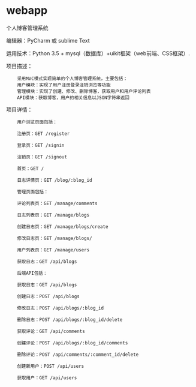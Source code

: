 # webapp
个人博客管理系统

编辑器：PyCharm 或 sublime Text


运用技术：Python 3.5 + mysql（数据库）+uikit框架（web前端、CSS框架）.

项目描述：

        采用MVC模式实现简单的个人博客管理系统，主要包括：
        用户模块：实现了用户注册登录注销浏览等功能
        管理模块：实现了创建、修改、删除博客，获取用户和用户评论列表
        API模块：获取博客，用户的相关信息以JSON字符串返回
项目详情：
      
        用户浏览页面包括：

        注册页：GET /register

        登录页：GET /signin

        注销页：GET /signout

        首页：GET /

        日志详情页：GET /blog/:blog_id

        管理页面包括：

        评论列表页：GET /manage/comments

        日志列表页：GET /manage/blogs

        创建日志页：GET /manage/blogs/create

        修改日志页：GET /manage/blogs/

        用户列表页：GET /manage/users
        
        获取日志：GET /api/blogs

        后端API包括：

        获取日志：GET /api/blogs

        创建日志：POST /api/blogs

        修改日志：POST /api/blogs/:blog_id

        删除日志：POST /api/blogs/:blog_id/delete

        获取评论：GET /api/comments

        创建评论：POST /api/blogs/:blog_id/comments

        删除评论：POST /api/comments/:comment_id/delete

        创建新用户：POST /api/users

        获取用户：GET /api/users

